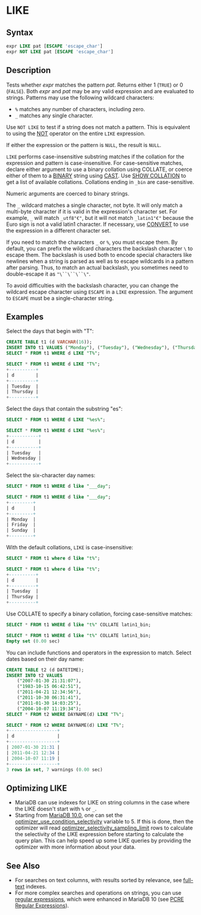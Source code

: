 # LIKE

## Syntax

```sql
expr LIKE pat [ESCAPE 'escape_char']
expr NOT LIKE pat [ESCAPE 'escape_char']
```

## Description

Tests whether <em>expr</em> matches the pattern <em>pat</em>. Returns either 1 (`TRUE`) or 0 (`FALSE`).
Both <em>expr</em> and <em>pat</em> may be any valid expression and are evaluated to strings.
Patterns may use the following wildcard characters:

- `%` matches any number of characters, including zero.
- `_` matches any single character.

Use `NOT LIKE` to test if a string does not match a pattern. This is equivalent to using
the [NOT](/sql-statements-structure/operators/logical-operators/not) operator on the entire `LIKE` expression.

If either the expression or the pattern is `NULL`, the result is `NULL`.

<code class="fixed" style="white-space:pre-wrap">LIKE</code> performs case-insensitive substring matches if the collation for the
expression and pattern is case-insensitive. For case-sensitive matches, declare either argument
to use a binary collation using <a undefined>COLLATE</a>, or coerce either of them to a [BINARY](/columns-storage-engines-and-plugins/data-types/string-data-types/binary)
string using [CAST](/built-in-functions/string-functions/cast). Use [SHOW COLLATION](/sql-statements-structure/sql-statements/administrative-sql-statements/show/show-collation) to get a list of
available collations. Collations ending in `_bin` are case-sensitive.

Numeric arguments are coerced to binary strings.

The `_` wildcard matches a single character, not byte. It will only match a multi-byte character
if it is valid in the expression's character set. For example, `_` will match `_utf8"€"`, but it
will not match `_latin1"€"` because the Euro sign is not a valid latin1 character. If necessary,
use [CONVERT](/built-in-functions/string-functions/convert) to use the expression in a different character set.

If you need to match the characters `_` or `%`, you must escape them. By default,
you can prefix the wildcard characters the backslash character `\` to escape them.
The backslash is used both to encode special characters like newlines when a string is
parsed as well as to escape wildcards in a pattern after parsing. Thus, to match an
actual backslash, you sometimes need to double-escape it as `"\``\``\``\"`.

To avoid difficulties with the backslash character, you can change the wildcard escape
character using `ESCAPE` in a `LIKE` expression. The argument to `ESCAPE`
must be a single-character string.

## Examples

Select the days that begin with "T":

```sql
CREATE TABLE t1 (d VARCHAR(16));
INSERT INTO t1 VALUES ("Monday"), ("Tuesday"), ("Wednesday"), ("Thursday"), ("Friday"), ("Saturday"), ("Sunday");
SELECT * FROM t1 WHERE d LIKE "T%";
```

```sql
SELECT * FROM t1 WHERE d LIKE "T%";
+----------+
| d        |
+----------+
| Tuesday  |
| Thursday |
+----------+
```

Select the days that contain the substring "es":

```sql
SELECT * FROM t1 WHERE d LIKE "%es%";
```

```sql
SELECT * FROM t1 WHERE d LIKE "%es%";
+-----------+
| d         |
+-----------+
| Tuesday   |
| Wednesday |
+-----------+
```

Select the six-character day names:

```sql
SELECT * FROM t1 WHERE d like "___day";
```

```sql
SELECT * FROM t1 WHERE d like "___day";
+---------+
| d       |
+---------+
| Monday  |
| Friday  |
| Sunday  |
+---------+
```

With the default collations, `LIKE` is case-insensitive:

```sql
SELECT * FROM t1 where d like "t%";
```

```sql
SELECT * FROM t1 where d like "t%";
+----------+
| d        |
+----------+
| Tuesday  |
| Thursday |
+----------+
```

Use <a undefined>COLLATE</a> to specify a binary collation, forcing
case-sensitive matches:

```sql
SELECT * FROM t1 WHERE d like "t%" COLLATE latin1_bin;
```

```sql
SELECT * FROM t1 WHERE d like "t%" COLLATE latin1_bin;
Empty set (0.00 sec)
```

You can include functions and operators in the expression to match. Select dates
based on their day name:

```sql
CREATE TABLE t2 (d DATETIME);
INSERT INTO t2 VALUES
    ("2007-01-30 21:31:07"),
    ("1983-10-15 06:42:51"),
    ("2011-04-21 12:34:56"),
    ("2011-10-30 06:31:41"),
    ("2011-01-30 14:03:25"),
    ("2004-10-07 11:19:34");
SELECT * FROM t2 WHERE DAYNAME(d) LIKE "T%";
```

```sql
SELECT * FROM t2 WHERE DAYNAME(d) LIKE "T%";
+------------------+
| d                |
+------------------+
| 2007-01-30 21:31 |
| 2011-04-21 12:34 |
| 2004-10-07 11:19 |
+------------------+
3 rows in set, 7 warnings (0.00 sec)
```

## Optimizing LIKE

- MariaDB can use indexes for LIKE on string columns in the case where the LIKE doesn't start with `%` or `_`.
- Starting from [MariaDB 10.0](/kb/en/what-is-mariadb-100/), one can set  the [optimizer_use_condition_selectivity](/kb/en/server-system-variables/#optimizer_use_condition_selectivity) variable to 5. If this is done, then the optimizer will read [optimizer_selectivity_sampling_limit](/kb/en/server-system-variables/#optimizer_selectivity_sampling_limit) rows to calculate the selectivity of the LIKE expression before starting to calculate the query plan. This can help speed up some LIKE queries by providing the optimizer with more information about your data.

## See Also

- For searches on text columns, with results sorted by relevance, see [full-text](/replication/optimization-and-tuning/optimization-and-indexes/full-text-indexes) indexes.
- For more complex searches and operations on strings, you can use [regular expressions](/built-in-functions/string-functions/regular-expressions-functions), which were enhanced in MariaDB 10 (see [PCRE Regular Expressions](/kb/en/pcre-regular-expressions/)).